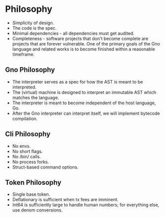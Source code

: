 # Philosophy

 * Simplicity of design.
 * The code is the spec.
 * Minimal dependencies - all dependencies must get audited.
 * Completeness - software projects that don't become
   complete are projects that are forever vulnerable.  One of
the primary goals of the Gno language and related works is to
become finished within a reasonable timeframe.

## Gno Philosophy

 * The interpreter serves as a spec for how the AST is meant to be interpreted.
 * The (virtual) machine is designed to interpret an immutable AST which matches the language.
 * The interpreter is meant to become independent of the host language, Go.
 * After the Gno interpreter can interpret itself, we will implement bytecode compilation.

## Cli Philosophy

 * No envs.
 * No short flags.
 * No /bin/ calls.
 * No process forks.
 * Struct-based command options.

## Token Philosophy

 * Single base token.
 * Deflationary is sufficient when tx fees are imminent.
 * Int64 is sufficiently large to handle human numbers; for everything else, use denom conversions.
